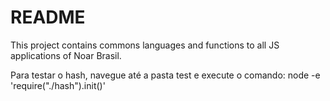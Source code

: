 # README #

This project contains commons languages and functions to all JS applications of Noar Brasil.

Para testar o hash, navegue até a pasta test e execute o comando: node -e 'require("./hash").init()'